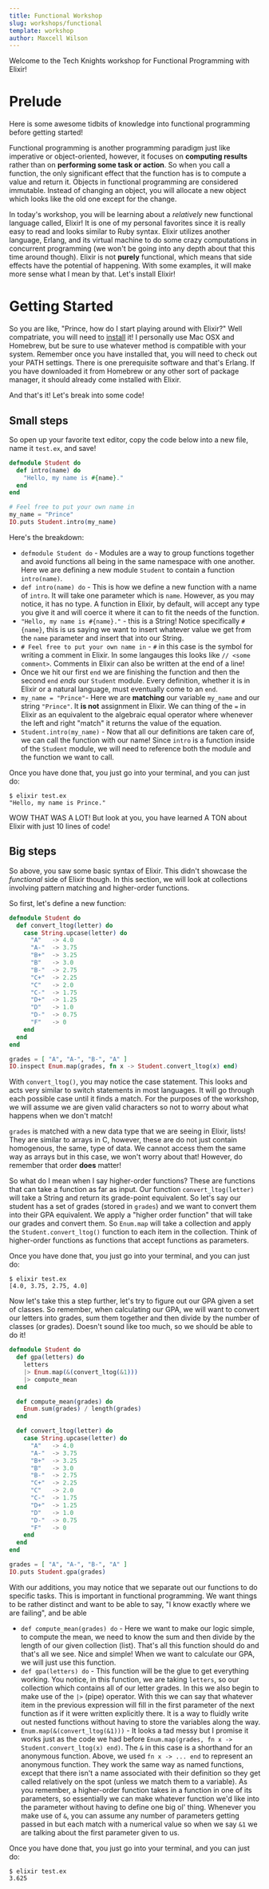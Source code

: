 ```yaml
---
title: Functional Workshop
slug: workshops/functional
template: workshop
author: Maxcell Wilson
---
```


Welcome to the Tech Knights workshop for Functional Programming with Elixir!

# Prelude

Here is some awesome tidbits of knowledge into functional programming before getting started!

Functional programming is another programming paradigm just like imperative or object-oriented, however, it focuses on **computing results** rather than on **performing some task or action**. So when you call a function, the only significant effect that the function has is to compute a value and return it. Objects in functional programming are considered immutable. Instead of changing an object, you will allocate a new object which looks like the old one except for the change.

In today's workshop, you will be learning about a *relatively* new functional language called, Elixir! It is one of my personal favorites since it is really easy to read and looks similar to Ruby syntax. Elixir utilizes another language, Erlang, and its virtual machine to do some crazy computations in concurrent programming (we won't be going into any depth about that this time around though). Elixir is not **purely** functional, which means that side effects have the potential of happening. With some examples, it will make more sense what I mean by that. Let's install Elixir!

# Getting Started
So you are like, "Prince, how do I start playing around with Elixir?" Well compatriate, you will need to [install](http://elixir-lang.org/install.html) it! I personally use Mac OSX and Homebrew, but be sure to use whatever method is compatible with your system. Remember once you have installed that, you will need to check out your PATH settings. There is one prerequisite software and that's Erlang. If you have downloaded it from Homebrew or any other sort of package manager, it should already come installed with Elixir.

And that's it! Let's break into some code!

## Small steps

So open up your favorite text editor, copy the code below into a new file, name it `test.ex`, and save!

```elixir
defmodule Student do
  def intro(name) do
    "Hello, my name is #{name}."
  end
end

# Feel free to put your own name in
my_name = "Prince"
IO.puts Student.intro(my_name)
```

Here's the breakdown:

- `defmodule Student do` - Modules are a way to group functions together and avoid functions all being in the same namespace with one another. Here we are defining a new module `Student` to contain a function `intro(name)`.
- `def intro(name) do` - This is how we define a new function with a name of `intro`. It will take one parameter which is `name`. However, as you may notice, it has no type. A function in Elixir, by default, will accept any type you give it and will coerce it where it can to fit the needs of the function.
- `"Hello, my name is #{name}."` - this is a String! Notice specifically `#{name}`, this is us saying we want to insert whatever value we get from the `name` parameter and insert that into our String.
- `# Feel free to put your own name in` - `#` in this case is the symbol for writing a comment in Elixir. In some langauges this looks like `// <some comment>`. Comments in Elixir can also be written at the end of a line!
- Once we hit our first `end` we are finishing the function and then the second `end` *ends* our `Student` module. Every definition, whether it is in Elixir or a natural language, must eventually come to an `end`.
- `my_name = "Prince"`- Here we are **matching** our variable `my_name` and our string `"Prince"`. It **is not** assignment in Elixir. We can thing of the `=` in Elixir as an equivalent to the algebraic equal operator where whenever the left and right "match" it returns the value of the equation.
- `Student.intro(my_name)` - Now that all our definitions are taken care of, we can call the function with our name! Since `intro` is a function inside of the `Student` module, we will need to reference both the module and the function we want to call.

Once you have done that, you just go into your terminal, and you can just do:

    $ elixir test.ex
    "Hello, my name is Prince."

WOW THAT WAS A LOT! But look at you, you have learned A TON about Elixir with just 10 lines of code!

## Big steps
So above, you saw some basic syntax of Elixir. This didn't showcase the *functional* side of Elixir though. In this section, we will look at collections involving pattern matching and higher-order functions.

So first, let's define a new function:

```elixir
defmodule Student do
  def convert_ltog(letter) do
    case String.upcase(letter) do
      "A"   -> 4.0
      "A-"  -> 3.75
      "B+"  -> 3.25
      "B"   -> 3.0
      "B-"  -> 2.75
      "C+"  -> 2.25
      "C"   -> 2.0
      "C-"  -> 1.75
      "D+"  -> 1.25
      "D"   -> 1.0
      "D-"  -> 0.75
      "F"   -> 0
    end
  end
end

grades = [ "A", "A-", "B-", "A" ]
IO.inspect Enum.map(grades, fn x -> Student.convert_ltog(x) end)
```

With `convert_ltog()`, you may notice the case statement. This looks and acts very similar to switch statements in most languages. It will go through each possible case until it finds a match. For the purposes of the workshop, we will assume we are given valid characters so not to worry about what happens when we don't match!

`grades` is matched with a new data type that we are seeing in Elixir, lists! They are similar to arrays in C, however, these are do not just contain homogenous, the same, type of data. We cannot access them the same way as arrays but in this case, we won't worry about that! However, do remember that order **does** matter!

So what do I mean when I say higher-order functions? These are functions that can take a function as far as input. Our function `convert_ltog(letter)` will take a String and return its grade-point equivalent. So let's say our student has a set of grades (stored in `grades`) and we want to convert them into their GPA equivalent. We apply a "higher order function" that will take our grades and convert them. So `Enum.map` will take a collection and apply the `Student.convert_ltog()` function to each item in the collection. Think of higher-order functions as functions that accept functions as parameters.

Once you have done that, you just go into your terminal, and you can just do:

    $ elixir test.ex
    [4.0, 3.75, 2.75, 4.0]

Now let's take this a step further, let's try to figure out our GPA given a set of classes. So remember, when calculating our GPA, we will want to convert our letters into grades, sum them together and then divide by the number of classes (or grades). Doesn't sound like too much, so we should be able to do it!

```elixir
defmodule Student do
  def gpa(letters) do
    letters
    |> Enum.map(&(convert_ltog(&1)))
    |> compute_mean
  end

  def compute_mean(grades) do
    Enum.sum(grades) / length(grades)
  end

  def convert_ltog(letter) do
    case String.upcase(letter) do
      "A"   -> 4.0
      "A-"  -> 3.75
      "B+"  -> 3.25
      "B"   -> 3.0
      "B-"  -> 2.75
      "C+"  -> 2.25
      "C"   -> 2.0
      "C-"  -> 1.75
      "D+"  -> 1.25
      "D"   -> 1.0
      "D-"  -> 0.75
      "F"   -> 0
    end
  end
end

grades = [ "A", "A-", "B-", "A" ]
IO.puts Student.gpa(grades)
```

With our additions, you may notice that we separate out our functions to do specific tasks. This is important in functional programming. We want things to be rather distinct and want to be able to say, "I know exactly where we are failing", and be able

- `def compute_mean(grades) do` - Here we want to make our logic simple, to compute the mean, we need to know the sum and then divide by the length of our given collection (list). That's all this function should do and that's all we see. Nice and simple! When we want to calculate our GPA, we will just use this function.
- `def gpa(letters) do` - This function will be the glue to get everything working. You notice, in this function, we are taking `letters`, so our collection which contains all of our letter grades. In this we also begin to make use of the `|>` (pipe) operator. With this we can say that whatever item in the previous expression will fill in the first parameter of the next function as if it were written explicitly there. It is a way to fluidly write out nested functions without having to store the variables along the way.
- `Enum.map(&(convert_ltog(&1)))` - It looks a tad messy but I promise it works just as the code we had before `Enum.map(grades, fn x -> Student.convert_ltog(x) end)`. The `&` in this case is a shorthand for an anonymous function. Above, we used `fn x -> ... end` to represent an anonymous function. They work the same way as named functions, except that there isn't a name associated with their definition so they get called relatively on the spot (unless we match them to a variable). As you remember, a higher-order function takes in a function in one of its parameters, so essentially we can make whatever function we'd like into the parameter without having to define one big ol' thing. Whenever you make use of `&`, you can assume any number of parameters getting passed in but each match with a numerical value so when we say `&1` we are talking about the first parameter given to us.

Once you have done that, you just go into your terminal, and you can just do:

    $ elixir test.ex
    3.625